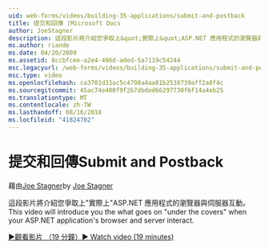 ```yaml
---
uid: web-forms/videos/building-35-applications/submit-and-postback
title: 提交和回傳 |Microsoft Docs
author: JoeStagner
description: 這段影片將介紹您爭取上&quot;實際上&quot;ASP.NET 應用程式的瀏覽器與伺服器互動。
ms.author: riande
ms.date: 04/20/2009
ms.assetid: 8ccbfcee-a2e4-496d-aded-5a7119c54244
msc.legacyurl: /web-forms/videos/building-35-applications/submit-and-postback
msc.type: video
ms.openlocfilehash: ca3701d31ac5c4798a4aa81b2538739aff2a8f4c
ms.sourcegitcommit: 45ac74e400f9f2b7dbded66297730f6f14a4eb25
ms.translationtype: MT
ms.contentlocale: zh-TW
ms.lasthandoff: 08/16/2018
ms.locfileid: "41824702"
---
```

<a name="submit-and-postback"></a><span data-ttu-id="8e9f2-103">提交和回傳</span><span class="sxs-lookup"><span data-stu-id="8e9f2-103">Submit and Postback</span></span>
====================
<span data-ttu-id="8e9f2-104">藉由[Joe Stagner](https://github.com/JoeStagner)</span><span class="sxs-lookup"><span data-stu-id="8e9f2-104">by [Joe Stagner](https://github.com/JoeStagner)</span></span>

<span data-ttu-id="8e9f2-105">這段影片將介紹您爭取上&quot;實際上&quot;ASP.NET 應用程式的瀏覽器與伺服器互動。</span><span class="sxs-lookup"><span data-stu-id="8e9f2-105">This video will introduce you the what goes on &quot;under the covers&quot; when your ASP.NET application's browser and server interact.</span></span>

[<span data-ttu-id="8e9f2-106">&#9654;觀看影片 （19 分鐘）</span><span class="sxs-lookup"><span data-stu-id="8e9f2-106">&#9654; Watch video (19 minutes)</span></span>](https://channel9.msdn.com/Blogs/ASP-NET-Site-Videos/submit-and-postback)
